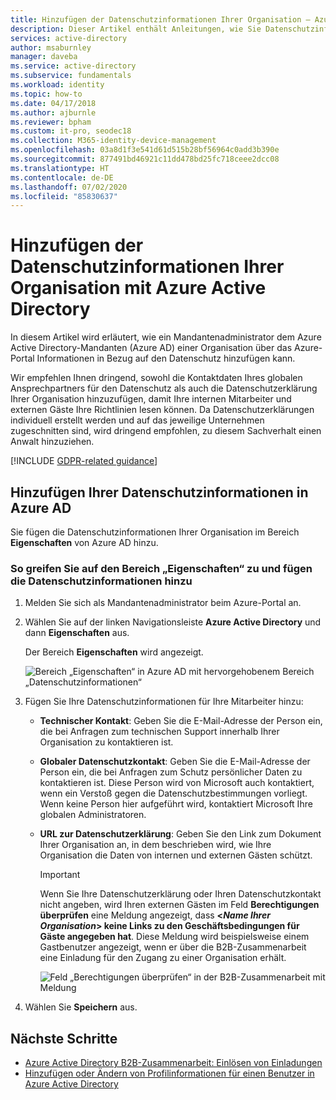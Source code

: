 ```yaml
---
title: Hinzufügen der Datenschutzinformationen Ihrer Organisation – Azure Active Directory | Microsoft-Dokumentation
description: Dieser Artikel enthält Anleitungen, wie Sie Datenschutzinformationen Ihrer Organisation im Bereich „Eigenschaften“ von Azure Active Directory hinzufügen.
services: active-directory
author: msaburnley
manager: daveba
ms.service: active-directory
ms.subservice: fundamentals
ms.workload: identity
ms.topic: how-to
ms.date: 04/17/2018
ms.author: ajburnle
ms.reviewer: bpham
ms.custom: it-pro, seodec18
ms.collection: M365-identity-device-management
ms.openlocfilehash: 03a8d1f3e541d61d515b28bf56964c0add3b390e
ms.sourcegitcommit: 877491bd46921c11dd478bd25fc718ceee2dcc08
ms.translationtype: HT
ms.contentlocale: de-DE
ms.lasthandoff: 07/02/2020
ms.locfileid: "85830637"
---
```

# <a name="add-your-organizations-privacy-info-using-azure-active-directory"></a>Hinzufügen der Datenschutzinformationen Ihrer Organisation mit Azure Active Directory
In diesem Artikel wird erläutert, wie ein Mandantenadministrator dem Azure Active Directory-Mandanten (Azure AD) einer Organisation über das Azure-Portal Informationen in Bezug auf den Datenschutz hinzufügen kann.

Wir empfehlen Ihnen dringend, sowohl die Kontaktdaten Ihres globalen Ansprechpartners für den Datenschutz als auch die Datenschutzerklärung Ihrer Organisation hinzuzufügen, damit Ihre internen Mitarbeiter und externen Gäste Ihre Richtlinien lesen können. Da Datenschutzerklärungen individuell erstellt werden und auf das jeweilige Unternehmen zugeschnitten sind, wird dringend empfohlen, zu diesem Sachverhalt einen Anwalt hinzuziehen.

[!INCLUDE [GDPR-related guidance](../../../includes/gdpr-dsr-and-stp-note.md)]

## <a name="add-your-privacy-info-on-azure-ad"></a>Hinzufügen Ihrer Datenschutzinformationen in Azure AD
Sie fügen die Datenschutzinformationen Ihrer Organisation im Bereich **Eigenschaften** von Azure AD hinzu.

### <a name="to-access-the-properties-area-and-add-your-privacy-information"></a>So greifen Sie auf den Bereich „Eigenschaften“ zu und fügen die Datenschutzinformationen hinzu

1. Melden Sie sich als Mandantenadministrator beim Azure-Portal an.

2. Wählen Sie auf der linken Navigationsleiste **Azure Active Directory** und dann **Eigenschaften** aus.

    Der Bereich **Eigenschaften** wird angezeigt.

    ![Bereich „Eigenschaften“ in Azure AD mit hervorgehobenem Bereich „Datenschutzinformationen“](media/active-directory-properties-area/properties-area.png)

3. Fügen Sie Ihre Datenschutzinformationen für Ihre Mitarbeiter hinzu:

    - **Technischer Kontakt**: Geben Sie die E-Mail-Adresse der Person ein, die bei Anfragen zum technischen Support innerhalb Ihrer Organisation zu kontaktieren ist.
    
    - **Globaler Datenschutzkontakt**: Geben Sie die E-Mail-Adresse der Person ein, die bei Anfragen zum Schutz persönlicher Daten zu kontaktieren ist. Diese Person wird von Microsoft auch kontaktiert, wenn ein Verstoß gegen die Datenschutzbestimmungen vorliegt. Wenn keine Person hier aufgeführt wird, kontaktiert Microsoft Ihre globalen Administratoren.

    - **URL zur Datenschutzerklärung**: Geben Sie den Link zum Dokument Ihrer Organisation an, in dem beschrieben wird, wie Ihre Organisation die Daten von internen und externen Gästen schützt.

        >[!Important]
        >Wenn Sie Ihre Datenschutzerklärung oder Ihren Datenschutzkontakt nicht angeben, wird Ihren externen Gästen im Feld **Berechtigungen überprüfen** eine Meldung angezeigt, dass **<_Name Ihrer Organisation_> keine Links zu den Geschäftsbedingungen für Gäste angegeben hat**. Diese Meldung wird beispielsweise einem Gastbenutzer angezeigt, wenn er über die B2B-Zusammenarbeit eine Einladung für den Zugang zu einer Organisation erhält.

        ![Feld „Berechtigungen überprüfen“ in der B2B-Zusammenarbeit mit Meldung](media/active-directory-properties-area/active-directory-no-privacy-statement-or-contact.png)

4. Wählen Sie **Speichern** aus.

## <a name="next-steps"></a>Nächste Schritte
- [Azure Active Directory B2B-Zusammenarbeit: Einlösen von Einladungen](../b2b/redemption-experience.md)
- [Hinzufügen oder Ändern von Profilinformationen für einen Benutzer in Azure Active Directory](active-directory-users-profile-azure-portal.md)
